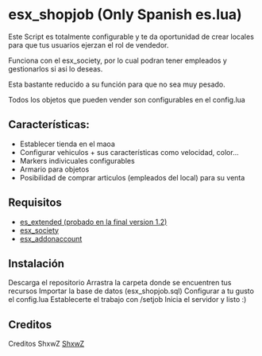 # esx_shopjob (Only Spanish es.lua)

Este Script es totalmente configurable y te da oportunidad de crear locales para que tus usuarios ejerzan el rol de vendedor.

Funciona con el esx_society, por lo cual podran tener empleados y gestionarlos si asi lo deseas.

Esta bastante reducido a su función para que no sea muy pesado.

Todos los objetos que pueden vender son configurables en el config.lua 

## Características:
+ Establecer tienda en el maoa
+ Configurar vehiculos + sus características como velocidad, color...
+ Markers indivicuales configurables
+ Armario para objetos
+ Posibilidad de comprar articulos (empleados del local) para su venta


## Requisitos
   - [es_extended (probado en la final version 1.2)](https://github.com/esx-framework/es_extended/releases/tag/1.2.0)
   - [esx_society](https://github.com/esx-framework/esx_society)
   - [esx_addonaccount](https://github.com/esx-framework/esx_addonaccount)

## Instalación
Descarga el repositorio
Arrastra la carpeta donde se encuentren tus recursos
Importar la base de datos (esx_shopjob.sql)
Configurar a tu gusto el config.lua
Establecerte el trabajo con /setjob
Inicia el servidor y listo :)

## Creditos
 
Creditos ShxwZ [ShxwZ](https://github.com/ShxwZ)
